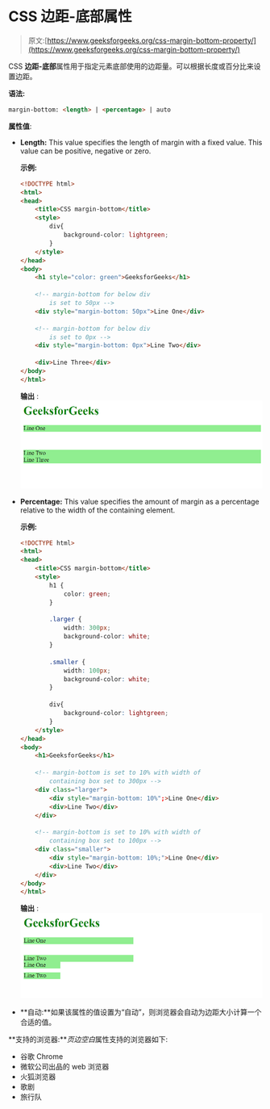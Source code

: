 # CSS 边距-底部属性

> 原文:[https://www.geeksforgeeks.org/css-margin-bottom-property/](https://www.geeksforgeeks.org/css-margin-bottom-property/)

CSS **边距-底部**属性用于指定元素底部使用的边距量。可以根据长度或百分比来设置边距。

**语法:**

```html
margin-bottom: <length> | <percentage> | auto

```

**属性值**:

*   **Length:** This value specifies the length of margin with a fixed value. This value can be positive, negative or zero.

    **示例:**

    ```html
    <!DOCTYPE html>
    <html>
    <head>
        <title>CSS margin-bottom</title>
        <style>
            div{
                background-color: lightgreen;
            }
        </style>
    </head>
    <body>
        <h1 style="color: green">GeeksforGeeks</h1>

        <!-- margin-bottom for below div 
            is set to 50px -->
        <div style="margin-bottom: 50px">Line One</div>

        <!-- margin-bottom for below div 
            is set to 0px -->
        <div style="margin-bottom: 0px">Line Two</div>

        <div>Line Three</div>
    </body>
    </html>                    
    ```

    **输出** :
    ![](img/965946f95ef020fa55d8e0b66d352dcc.png)

*   **Percentage:** This value specifies the amount of margin as a percentage relative to the width of the containing element.

    **示例:**

    ```html
    <!DOCTYPE html>
    <html>
    <head>
        <title>CSS margin-bottom</title>
        <style>
            h1 {
                color: green;
            }

            .larger {
                width: 300px;
                background-color: white;
            }

            .smaller {
                width: 100px;
                background-color: white;
            }

            div{
                background-color: lightgreen;
            }
        </style>
    </head>
    <body>
        <h1>GeeksforGeeks</h1>

        <!-- margin-bottom is set to 10% with width of 
            containing box set to 300px -->
        <div class="larger">
            <div style="margin-bottom: 10%";>Line One</div>
            <div>Line Two</div>
        </div>

        <!-- margin-bottom is set to 10% with width of 
            containing box set to 100px -->
        <div class="smaller">
            <div style="margin-bottom: 10%;">Line One</div>
            <div>Line Two</div>
        </div>
    </body>
    </html>                    
    ```

    **输出** :
    ![](img/b13ac561c3c50a2dc041f143b4576c8a.png)

*   **自动:**如果该属性的值设置为“自动”，则浏览器会自动为边距大小计算一个合适的值。

**支持的浏览器:***页边空白*属性支持的浏览器如下:

*   谷歌 Chrome
*   微软公司出品的 web 浏览器
*   火狐浏览器
*   歌剧
*   旅行队